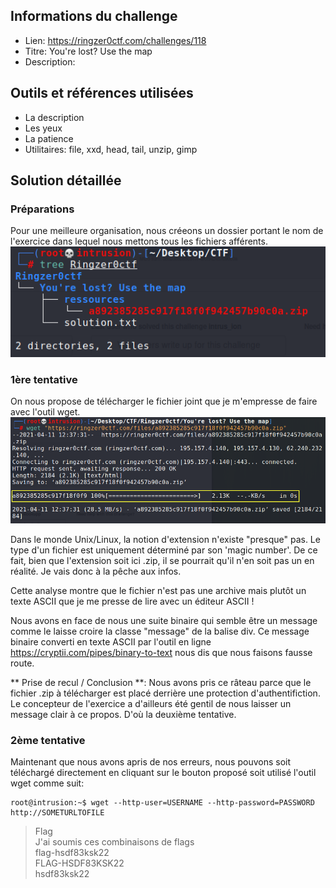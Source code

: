 ## Informations du challenge
- Lien: https://ringzer0ctf.com/challenges/118
- Titre: You're lost? Use the map
- Description: 


## Outils et références utilisées
- La description 
- Les yeux
- La patience
- Utilitaires: file, xxd, head, tail, unzip, gimp


## Solution détaillée
### Préparations 
Pour une meilleure organisation, nous créeons un dossier portant le nom de l'exercice dans lequel nous mettons tous les fichiers afférents.
![tree](https://github.com/nanamou224/Become-a-CTF-player/blob/main/Steganography%20%26%20Steganalysis/Steganalysis/Image%20Steganalysis/Ringzer0ctf/You're%20lost%3F%20Use%20the%20map/Ressources/tree.png)

### __1ère tentative__
On nous propose de télécharger le fichier joint que je m'empresse de faire avec l'outil wget.
![wget](https://github.com/nanamou224/Become-a-CTF-player/blob/main/Steganography%20%26%20Steganalysis/Steganalysis/Image%20Steganalysis/Ringzer0ctf/You're%20lost%3F%20Use%20the%20map/Ressources/wget.png)


Dans le monde Unix/Linux, la notion d'extension n'existe "presque" pas. Le type d'un fichier est uniquement déterminé par son 'magic number'.
De ce fait, bien que l'extension soit ici .zip, il se pourrait qu'il n'en soit pas un en réalité. Je vais donc à la pêche aux infos.



Cette analyse montre que le fichier n'est pas une archive mais plutôt un texte ASCII que je me presse de lire avec un éditeur ASCII !



Nous avons en face de nous une suite binaire qui semble être un message comme le laisse croire la classe "message" de la balise div. 
Ce message binaire converti en texte ASCII par l'outil en ligne https://cryptii.com/pipes/binary-to-text nous dis que nous faisons fausse route.  


** Prise de recul / Conclusion **: 
Nous avons pris ce râteau parce que le fichier .zip à télécharger est placé derrière une protection d'authentifiction. 
Le concepteur de l'exercice a d'ailleurs été gentil de nous laisser un message clair à ce propos. D'où la deuxième tentative.


### __2ème tentative__
Maintenant que nous avons apris de nos erreurs, nous pouvons soit téléchargé directement en cliquant sur le bouton proposé soit utilisé l'outil wget comme suit:
```console
root@intrusion:~$ wget --http-user=USERNAME --http-password=PASSWORD http://SOMETURLTOFILE
```


> Flag  
J'ai soumis ces combinaisons de flags  
flag-hsdf83ksk22  
FLAG-HSDF83KSK22  
hsdf83ksk22   
